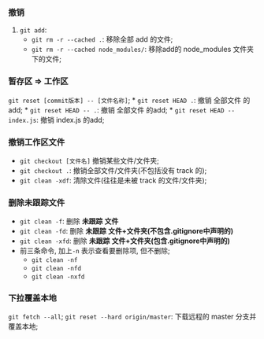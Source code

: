 ### 撤销
1. `git add`:
    * `git rm -r --cached .`: 移除全部 add 的文件;
    * `git rm -r --cached node_modules/`: 移除add的 node_modules 文件夹下的文件;


### 暂存区 => 工作区
`git reset [commit版本] -- [文件名称]`;
    * `git reset HEAD .`: 撤销 全部文件 的add;
    * `git reset HEAD -- .`: 撤销 全部文件 的add;
    * `git reset HEAD -- index.js`: 撤销 index.js 的add;


### 撤销工作区文件
* `git checkout [文件名]` 撤销某些文件/文件夹;
* `git checkout .`: 撤销全部文件/文件夹(不包括没有 track 的);
* `git clean -xdf`: 清除文件(往往是未被 track 的文件/文件夹);


### 删除未跟踪文件
* `git clean -f`: 删除 **未跟踪** **文件**
* `git clean -fd`: 删除 **未跟踪** **文件+文件夹(不包含.gitignore中声明的)**
* `git clean -xfd`: 删除 **未跟踪** **文件+文件夹(包含.gitignore中声明的)**
* 前三条命令, 加上`-n` 表示查看要删除项, 但不删除;
    * `git clean -nf`
    * `git clean -nfd`
    * `git clean -nxfd`


### 下拉覆盖本地
`git fetch --all`;
`git reset --hard origin/master`: 下载远程的 master 分支并覆盖本地;



